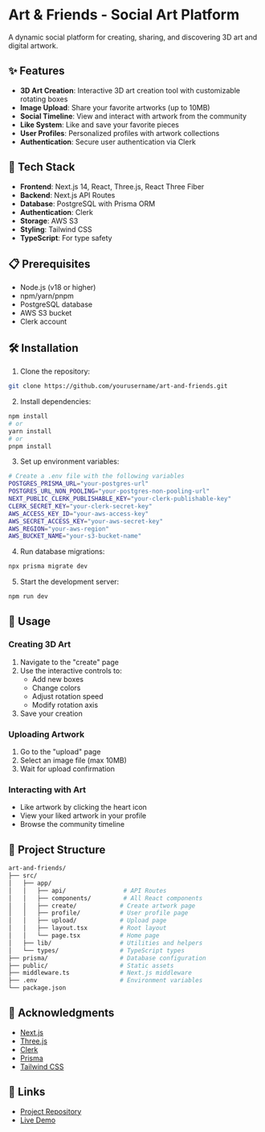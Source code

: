 # Art & Friends - Social Art Platform

A dynamic social platform for creating, sharing, and discovering 3D art and digital artwork.

## ✨ Features

- **3D Art Creation**: Interactive 3D art creation tool with customizable rotating boxes
- **Image Upload**: Share your favorite artworks (up to 10MB)
- **Social Timeline**: View and interact with artwork from the community
- **Like System**: Like and save your favorite pieces
- **User Profiles**: Personalized profiles with artwork collections
- **Authentication**: Secure user authentication via Clerk

## 🚀 Tech Stack

- **Frontend**: Next.js 14, React, Three.js, React Three Fiber
- **Backend**: Next.js API Routes
- **Database**: PostgreSQL with Prisma ORM
- **Authentication**: Clerk
- **Storage**: AWS S3
- **Styling**: Tailwind CSS
- **TypeScript**: For type safety

## 📋 Prerequisites

- Node.js (v18 or higher)
- npm/yarn/pnpm
- PostgreSQL database
- AWS S3 bucket
- Clerk account

## 🛠️ Installation

1. Clone the repository:

```bash
git clone https://github.com/yourusername/art-and-friends.git
```

2. Install dependencies:

```bash
npm install
# or
yarn install
# or
pnpm install
```

3. Set up environment variables:

```bash
# Create a .env file with the following variables
POSTGRES_PRISMA_URL="your-postgres-url"
POSTGRES_URL_NON_POOLING="your-postgres-non-pooling-url"
NEXT_PUBLIC_CLERK_PUBLISHABLE_KEY="your-clerk-publishable-key"
CLERK_SECRET_KEY="your-clerk-secret-key"
AWS_ACCESS_KEY_ID="your-aws-access-key"
AWS_SECRET_ACCESS_KEY="your-aws-secret-key"
AWS_REGION="your-aws-region"
AWS_BUCKET_NAME="your-s3-bucket-name"
```

4. Run database migrations:

```bash
npx prisma migrate dev
```

5. Start the development server:

```bash
npm run dev
```

## 🌟 Usage

### Creating 3D Art

1. Navigate to the "create" page
2. Use the interactive controls to:
   - Add new boxes
   - Change colors
   - Adjust rotation speed
   - Modify rotation axis
3. Save your creation

### Uploading Artwork

1. Go to the "upload" page
2. Select an image file (max 10MB)
3. Wait for upload confirmation

### Interacting with Art

- Like artwork by clicking the heart icon
- View your liked artwork in your profile
- Browse the community timeline

## 📁 Project Structure

```bash
art-and-friends/
├── src/
│   ├── app/
│   │   ├── api/                # API Routes
│   │   ├── components/         # All React components
│   │   ├── create/            # Create artwork page
│   │   ├── profile/           # User profile page
│   │   ├── upload/            # Upload page
│   │   ├── layout.tsx         # Root layout
│   │   └── page.tsx           # Home page
│   ├── lib/                   # Utilities and helpers
│   └── types/                 # TypeScript types
├── prisma/                    # Database configuration
├── public/                    # Static assets
├── middleware.ts              # Next.js middleware
├── .env                       # Environment variables
└── package.json
```

## 🙏 Acknowledgments

- [Next.js](https://nextjs.org/)
- [Three.js](https://threejs.org/)
- [Clerk](https://clerk.dev/)
- [Prisma](https://www.prisma.io/)
- [Tailwind CSS](https://tailwindcss.com/)

## 🔗 Links

- [Project Repository](https://github.com/kmankan/malin.social-art)
- [Live Demo](https://art.mahlen.xyz/)
